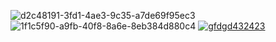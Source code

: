![d2c48191-3fd1-4ae3-9c35-a7de69f95ec3](https://github.com/ChicagoChief/sasageyo/assets/150838502/61dc58c1-4968-4bc2-9d38-87e4670065a9)
![1f1c5f90-a9fb-40f8-8a6e-8eb384d880c4](https://github.com/ChicagoChief/sasageyo/assets/150838502/9feaf40d-76bb-4119-9217-2f0ea66c1463)
[![gfdgd432423](https://github.com/ChicagoChief/sasageyo/assets/150838502/b7c9f3d6-ee7d-4d88-a46b-b3fccff26512)]([https://shorturl.at/fjrRX)

